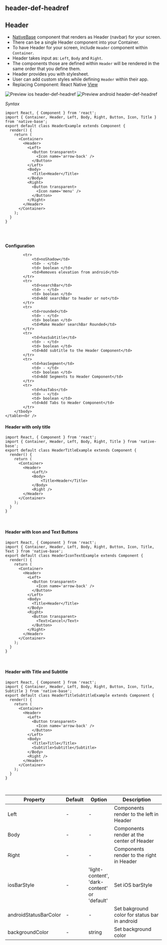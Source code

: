 ## header-def-headref
## Header
 
* [NativeBase](https://nativebase.io/) component that renders as Header (navbar) for your screen.
* There can be a single Header component into your Container.
* To have Header for your screen, include <code>Header</code> component within <code>Container</code>.
* Header takes input as: <code>Left</code>, <code>Body</code> and <code>Right</code>.
* The components those are defined within <code>Header</code> will be rendered in the same order that you define them.
* Header provides you with stylesheet.
* User can add custom styles while defining <code>Header</code> within their app.
* Replacing Component: React Native [View](https://facebook.github.io/react-native/docs/view.html)

![Preview ios header-def-headref](https://docs.nativebase.io/docs/assets/ios/components/header.png)
![Preview android header-def-headref](https://github.com/GeekyAnts/NativeBase-KitchenSink/raw/master/screenshots/android/iconTextBtnsHeader.png)

*Syntax*
<pre class="line-numbers"><code class="language-jsx">import React, { Component } from 'react';
import { Container, Header, Left, Body, Right, Button, Icon, Title } from 'native-base';
export default class HeaderExample extends Component {
  render() {
    return (
      &lt;Container>
        &lt;Header>
          &lt;Left>
            &lt;Button transparent>
              &lt;Icon name='arrow-back' />
            &lt;/Button>
          &lt;/Left>
          &lt;Body>
            &lt;Title>Header&lt;/Title>
          &lt;/Body>
          &lt;Right>
            &lt;Button transparent>
              &lt;Icon name='menu' />
            &lt;/Button>
          &lt;/Right>
        &lt;/Header>
      &lt;/Container>
    );
  }
}</code></pre><br />
<br />

**Configuration**<br />
    <table class = "table table-bordered">
        <thead>
            <tr>
                <th>Property</th>
                <th>Default</th>
                <th>Option</th>
                <th width="50%">Description</th>
            </tr>
        </thead>
        <tbody>
            <tr>
                <td>Left</td>
                <td>-</td>
                <td>-</td>
                <td>Components render to the left in Header</td>
            </tr>
            <tr>
                <td>Body</td>
                <td> - </td>
                <td>-</td>
                <td>Components render at the center of Header</td>
            </tr>
            <tr>
                <td>Right</td>
                <td> - </td>
                <td>-</td>
                <td>Components render to the right in Header</td>
            </tr>
            <tr>
                <td>iosBarStyle</td>
                <td> - </td>
                <td>'light-content', 'dark-content' or 'default'</td>
                <td>Set iOS barStyle</td>
            </tr>
            <tr>
                <td>androidStatusBarColor</td>
                <td> - </td>
                <td> - </td>
                <td>Set bakground color for status bar in android</td>
            </tr>
            <tr>
            <tr>
                <td>backgroundColor</td>
                <td> - </td>
                <td>string</td>
                <td>Set background color</td>
<!--             </tr>
                <td>span</td>
                <td> - </td>
                <td> boolean </td>
                <td>Doubles the header size</td>
            </tr> -->
            <tr>
                <td>noShadow</td>
                <td> - </td>
                <td> boolean </td>
                <td>Removes elevation from android</td>
            </tr>
            <tr>
                <td>searchBar</td>
                <td> - </td>
                <td> boolean </td>
                <td>Add searchBar to header or not</td>
            </tr>
            <tr>
                <td>rounded</td>
                <td> - </td>
                <td> boolean </td>
                <td>Make Header searchBar Rounded</td>
            </tr>
            <tr>
                <td>hasSubtitle</td>
                <td> - </td>
                <td> boolean </td>
                <td>Add subtitle to the Header Component</td>
            </tr>
            <tr>
                <td>hasSegment</td>
                <td> - </td>
                <td> boolean </td>
                <td>Add Segments to Header Component</td>
            </tr>
            <tr>
                <td>hasTabs</td>
                <td> - </td>
                <td> boolean </td>
                <td>Add Tabs to Header Component</td>
            </tr>
        </tbody>
    </table><br />

#### Header with only title
<pre class="line-numbers"><code class="language-jsx">import React, { Component } from 'react';
import { Container, Header, Left, Body, Right, Title } from 'native-base';
export default class HeaderTitleExample extends Component {
  render() {
    return (
      &lt;Container>
        &lt;Header>
            &lt;Left/>
            &lt;Body>
                &lt;Title>Header&lt;/Title>
            &lt;/Body>
            &lt;Right />
        &lt;/Header>
      &lt;/Container>
    );
  }
}</code></pre><br />


#### Header with Icon and Text Buttons
<pre class="line-numbers"><code class="language-jsx">import React, { Component } from 'react';
import { Container, Header, Left, Body, Right, Button, Icon, Title, Text } from 'native-base';
export default class HeaderIconTextExample extends Component {
  render() {
    return (
      &lt;Container>
        &lt;Header>
          &lt;Left>
            &lt;Button transparent>
              &lt;Icon name='arrow-back' />
            &lt;/Button>
          &lt;/Left>
          &lt;Body>
            &lt;Title>Header&lt;/Title>
          &lt;/Body>
          &lt;Right>
            &lt;Button transparent>
              &lt;Text>Cancel&lt;/Text>
            &lt;/Button>
          &lt;/Right>
        &lt;/Header>
      &lt;/Container>
    );
  }
}</code></pre><br />


#### Header with Title and Subtitle
<pre class="line-numbers"><code class="language-jsx">import React, { Component } from 'react';
import { Container, Header, Left, Body, Right, Button, Icon, Title, Subtitle } from 'native-base';
export default class HeaderTitleSubtitleExample extends Component {
  render() {
    return (
      &lt;Container>
        &lt;Header>
          &lt;Left>
            &lt;Button transparent>
              &lt;Icon name='arrow-back' />
            &lt;/Button>
          &lt;/Left>
          &lt;Body>
            &lt;Title>Title&lt;/Title>
            &lt;Subtitle>Subtitle&lt;/Subtitle>
          &lt;/Body>
          &lt;Right />
        &lt;/Header>
      &lt;/Container>
    );
  }
}</code></pre><br />
